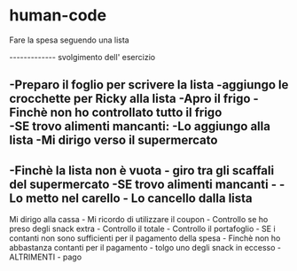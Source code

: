 # human-code
Fare la spesa seguendo una lista

------------- svolgimento dell' esercizio

-Preparo il foglio per scrivere la lista
-aggiungo le crocchette per Ricky alla lista
-Apro il frigo
-Finchè non ho controllato tutto il frigo               
    -SE trovo alimenti mancanti: 
        -Lo aggiungo alla lista
-Mi dirigo verso il supermercato
--------------------------------------------------------------
-Finchè la lista non è vuota 
    - giro tra gli scaffali del supermercato 
    -SE trovo alimenti mancanti - 
    -Lo metto nel carello 
    - Lo cancello dalla lista
--------------------------------------------------------------
Mi dirigo alla cassa 
    - Mi ricordo di utilizzare il coupon 
    - Controllo se ho preso degli snack extra 
    - Controllo il totale 
    - Controllo il portafoglio 
        - SE i contanti non sono sufficienti per il pagamento  della spesa 
            - Finchè non ho abbastanza contanti per il pagamento
                - tolgo uno degli snack in eccesso 
        - ALTRIMENTI 
            - pago